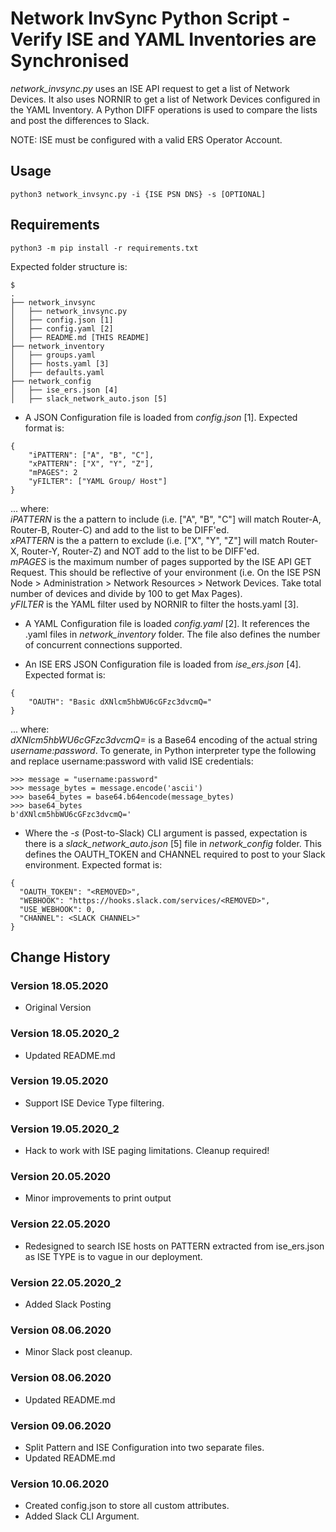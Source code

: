 # Network InvSync Python Script - Verify ISE and YAML Inventories are Synchronised

*network_invsync.py* uses an ISE API request to get a list of Network Devices. It also uses NORNIR to get a list of Network Devices configured in the YAML Inventory. A Python DIFF operations is used to compare the lists and post the differences to Slack.

NOTE: ISE must be configured with a valid ERS Operator Account.

## Usage
```
python3 network_invsync.py -i {ISE PSN DNS} -s [OPTIONAL]
```


## Requirements
```
python3 -m pip install -r requirements.txt
```

Expected folder structure is:

```
$
.
├── network_invsync
│   ├── network_invsync.py
│   ├── config.json [1]
│   ├── config.yaml [2]
│   ├── README.md [THIS README]
├── network_inventory
│   ├── groups.yaml
│   ├── hosts.yaml [3]
│   ├── defaults.yaml
├── network_config
│   ├── ise_ers.json [4]
│   ├── slack_network_auto.json [5]

```

- A JSON Configuration file is loaded from *config.json* [1]. Expected format is:

```
{
    "iPATTERN": ["A", "B", "C"],
    "xPATTERN": ["X", "Y", "Z"],
    "mPAGES": 2
    "yFILTER": ["YAML Group/ Host"]
}
```

... where:<br />
*iPATTERN* is the a pattern to include (i.e. ["A", "B", "C"] will match Router-A, Router-B, Router-C) and add to the list to be DIFF'ed.<br />
*xPATTERN* is the a pattern to exclude (i.e. ["X", "Y", "Z"] will match Router-X, Router-Y, Router-Z) and NOT add to the list to be DIFF'ed.<br />
*mPAGES* is the maximum number of pages supported by the ISE API GET Request. This should be reflective of your environment (i.e. On the ISE PSN Node > Administration > Network Resources > Network Devices. Take total number of devices and divide by 100 to get Max Pages).<br />
*yFILTER* is the YAML filter used by NORNIR to filter the hosts.yaml [3]. <br />

- A YAML Configuration file is loaded *config.yaml* [2]. It references the .yaml files in *network_inventory* folder. The file also defines the number of concurrent connections supported.

- An ISE ERS JSON Configuration file is loaded from *ise_ers.json* [4]. Expected format is:

```
{
    "OAUTH": "Basic dXNlcm5hbWU6cGFzc3dvcmQ="
}
```

... where:<br />
*dXNlcm5hbWU6cGFzc3dvcmQ=* is a Base64 encoding of the actual string *username:password*. To generate, in Python interpreter type the following and replace username:password with valid ISE credentials:

```
>>> message = "username:password"
>>> message_bytes = message.encode('ascii')
>>> base64_bytes = base64.b64encode(message_bytes)
>>> base64_bytes
b'dXNlcm5hbWU6cGFzc3dvcmQ='
```

- Where the *-s* (Post-to-Slack) CLI argument is passed, expectation is there is a *slack_network_auto.json* [5] file in *network_config* folder. This defines the OAUTH_TOKEN and CHANNEL required to post to your Slack environment. Expected format is:

```
{
  "OAUTH_TOKEN": "<REMOVED>",
  "WEBHOOK": "https://hooks.slack.com/services/<REMOVED>",
  "USE_WEBHOOK": 0,
  "CHANNEL": <SLACK CHANNEL>"
}
```

## Change History

### Version 18.05.2020
- Original Version

### Version 18.05.2020_2
- Updated README.md

### Version 19.05.2020
- Support ISE Device Type filtering.

### Version 19.05.2020_2
- Hack to work with ISE paging limitations. Cleanup required!

### Version 20.05.2020
- Minor improvements to print output

### Version 22.05.2020
- Redesigned to search ISE hosts on PATTERN extracted from ise_ers.json as ISE TYPE is to vague in our deployment.

### Version 22.05.2020_2
- Added Slack Posting

### Version 08.06.2020
- Minor Slack post cleanup.

### Version 08.06.2020
- Updated README.md

### Version 09.06.2020
- Split Pattern and ISE Configuration into two separate files.
- Updated README.md

### Version 10.06.2020
- Created config.json to store all custom attributes.
- Added Slack CLI Argument.
